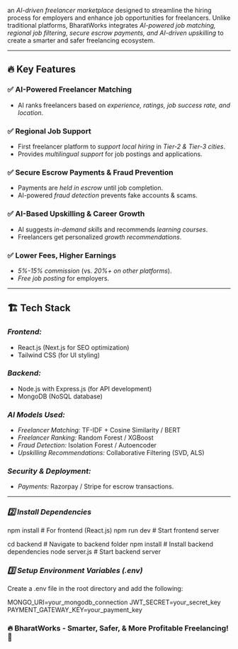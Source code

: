 an *AI-driven freelancer marketplace* designed to streamline the hiring process for employers and enhance job opportunities for freelancers. Unlike traditional platforms, BharatWorks integrates *AI-powered job matching, regional job filtering, secure escrow payments, and AI-driven upskilling* to create a smarter and safer freelancing ecosystem.

---

## 🔥 Key Features

### ✅ AI-Powered Freelancer Matching

- AI ranks freelancers based on *experience, ratings, job success rate, and location*.

### ✅ Regional Job Support

- First freelancer platform to *support local hiring* in *Tier-2 & Tier-3 cities*.
- Provides *multilingual support* for job postings and applications.

### ✅ Secure Escrow Payments & Fraud Prevention

- Payments are *held in escrow* until job completion.
- AI-powered *fraud detection* prevents fake accounts & scams.

### ✅ AI-Based Upskilling & Career Growth

- AI suggests *in-demand skills* and recommends *learning courses*.
- Freelancers get personalized *growth recommendations*.

### ✅ Lower Fees, Higher Earnings

- *5%-15% commission* (vs. *20%+ on other platforms*).
- *Free job posting* for employers.

---

## 🏗 Tech Stack

### *Frontend:*

- React.js (Next.js for SEO optimization)
- Tailwind CSS (for UI styling)

### *Backend:*

- Node.js with Express.js (for API development)
- MongoDB (NoSQL database)

### *AI Models Used:*

- *Freelancer Matching:* TF-IDF + Cosine Similarity / BERT
- *Freelancer Ranking:* Random Forest / XGBoost
- *Fraud Detection:* Isolation Forest / Autoencoder
- *Upskilling Recommendations:* Collaborative Filtering (SVD, ALS)

### *Security & Deployment:*

- *Payments:* Razorpay / Stripe for escrow transactions.
---



### *2️⃣ Install Dependencies*

npm install   # For frontend (React.js)
npm run dev   # Start frontend server


cd backend  # Navigate to backend folder
npm install  # Install backend dependencies
node server.js  # Start backend server


### *3️⃣ Setup Environment Variables (.env)*

Create a .env file in the root directory and add the following:

MONGO_URI=your_mongodb_connection
JWT_SECRET=your_secret_key
PAYMENT_GATEWAY_KEY=your_payment_key



### 🔥 BharatWorks - Smarter, Safer, & More Profitable Freelancing! 🚀
